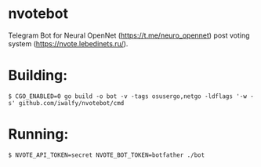 # nvotebot
Telegram Bot for Neural OpenNet (https://t.me/neuro_opennet) post voting system (https://nvote.lebedinets.ru/).

# Building:
```console
$ CGO_ENABLED=0 go build -o bot -v -tags osusergo,netgo -ldflags '-w -s' github.com/iwalfy/nvotebot/cmd
```

# Running:
```console
$ NVOTE_API_TOKEN=secret NVOTE_BOT_TOKEN=botfather ./bot
```
